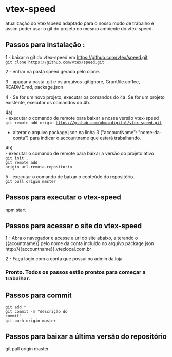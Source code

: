 # vtex-speed
atualização do vtex/speed adaptado para o nosso modo de trabalho e assim poder usar o git do projeto no mesmo ambiente do vtex-speed.

## Passos para instalação :
1 - baixar o git do vtex-speed em https://github.com/vtex/speed.git
<br/><code>git clone https://github.com/vtex/speed.git</code>

2 - entrar na pasta speed gerada pelo clone.

3 - apagar a pasta .git e os arquivos .gitignore, Gruntfile.coffee, README.md, package.json

4 - Se for um novo projeto, executar os comandos do 4a. Se for um projeto existente, executar os comandos do 4b.

4a) 
<br/>- executar o comando de remote para baixar a nossa versão vtex-speed 
<br/><code>git remote add origin https://github.com/ohmaidigital/vtex-speed.git</code>

- alterar o arquivo package.json na linha 3 ("accountName": "nome-da-conta") para indicar o accountname que estará trabalhando.

4b) 
<br/>- executar o comando de remote para baixar a versão do projeto ativo
<br/><code>git init .</code>
<br/><code>git remote add origin url-remota-repositorio</code>

5 - executar o comando de baixar o conteúdo do repositório.
<br/><code>git pull origin master</code>

## Passos para executar o vtex-speed
npm start

## Passos para acessar o site do vtex-speed
1 - Abra o navegador e acesse a url do site abaixo, alterando o {{acountname}} pelo nome da conta incluido no arquivo package.json
<br/>http://{{accountname}}.vtexlocal.com.br 

2 - Faça login com a conta que possui no admin da loja

### Pronto. Todos os passos estão prontos para começar a trabalhar.

## Passos para commit
<code>git add *</code>
<br/><code>git commit -m "descrição do commit"</code>
<br/><code>git push origin master</code>

## Passos para baixar a última versão do repositório
git pull origin master

